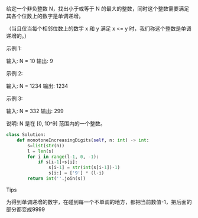 给定一个非负整数 N，找出小于或等于 N 的最大的整数，同时这个整数需要满足其各个位数上的数字是单调递增。

（当且仅当每个相邻位数上的数字 x 和 y 满足 x <= y 时，我们称这个整数是单调递增的。）

示例 1:

输入: N = 10
输出: 9

示例 2:

输入: N = 1234
输出: 1234

示例 3:

输入: N = 332
输出: 299

说明: N 是在 [0, 10^9] 范围内的一个整数。



```python
class Solution:
    def monotoneIncreasingDigits(self, n: int) -> int:
        s=list(str(n))
        l = len(s)
        for i in range(l-1, 0, -1):
            if s[i-1]>s[i]:
                s[i-1] = str(int(s[i-1])-1)
                s[i:] = ['9'] * (l-i)
        return int(''.join(s))
```



Tips

为得到单调递增的数字，在碰到每一个不单调的地方，都把当前数值-1，把后面的部分都变成9999